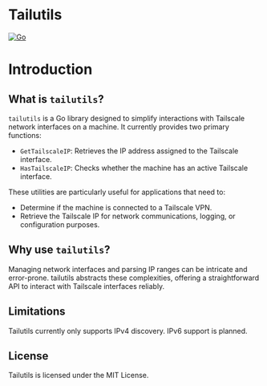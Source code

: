 # Tailutils

[![Go](https://github.com/drewwalton19216801/tailutils/actions/workflows/go.yml/badge.svg)](https://github.com/drewwalton19216801/tailutils/actions/workflows/go.yml)

# Introduction

## What is `tailutils`?

`tailutils` is a Go library designed to simplify interactions with Tailscale network interfaces on a machine. It currently provides two primary functions:

- `GetTailscaleIP`: Retrieves the IP address assigned to the Tailscale interface.
- `HasTailscaleIP`: Checks whether the machine has an active Tailscale interface.

These utilities are particularly useful for applications that need to:

- Determine if the machine is connected to a Tailscale VPN.
- Retrieve the Tailscale IP for network communications, logging, or configuration purposes.

## Why use `tailutils`?

Managing network interfaces and parsing IP ranges can be intricate and error-prone. tailutils abstracts these complexities, offering a straightforward API to interact with Tailscale interfaces reliably.

## Limitations

Tailutils currently only supports IPv4 discovery. IPv6 support is planned.

## License

Tailutils is licensed under the MIT License.
